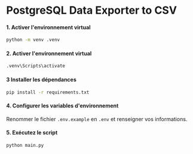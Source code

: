 # PostgreSQL Data Exporter to CSV

#### 1. Activer l'environnement virtual

```bash
python -m venv .venv
```

#### 2. Activer l'environnement virtual

```bash
.venv\Scripts\activate
```

#### 3 Installer les dépendances

```bash
pip install -r requirements.txt
```

#### 4. Configurer les variables d'environnement

Renommer le fichier `.env.example` en `.env` et renseigner vos informations. 

#### 5. Exécutez le script

```bash
python main.py
```